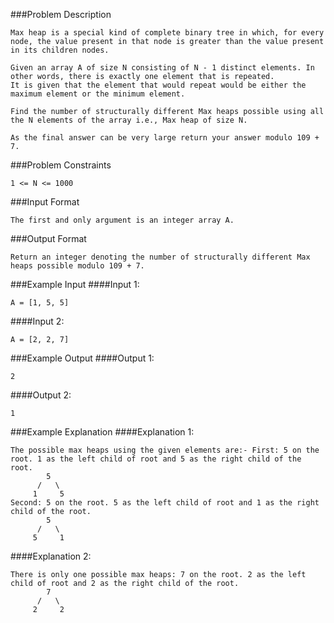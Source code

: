 ###Problem Description
```
Max heap is a special kind of complete binary tree in which, for every node, the value present in that node is greater than the value present in its children nodes.

Given an array A of size N consisting of N - 1 distinct elements. In other words, there is exactly one element that is repeated.
It is given that the element that would repeat would be either the maximum element or the minimum element.

Find the number of structurally different Max heaps possible using all the N elements of the array i.e., Max heap of size N.

As the final answer can be very large return your answer modulo 109 + 7.
```


###Problem Constraints
```
1 <= N <= 1000
```



###Input Format
```
The first and only argument is an integer array A.
```



###Output Format
```
Return an integer denoting the number of structurally different Max heaps possible modulo 109 + 7.
```


###Example Input
####Input 1:

```
A = [1, 5, 5]
```
####Input 2:

```
A = [2, 2, 7]
```


###Example Output
####Output 1:

```
2
```
####Output 2:

```
1
```


###Example Explanation
####Explanation 1:

```
The possible max heaps using the given elements are:- First: 5 on the root. 1 as the left child of root and 5 as the right child of the root.   
        5
      /   \
     1     5
Second: 5 on the root. 5 as the left child of root and 1 as the right child of the root.
        5
      /   \
     5     1            

```
####Explanation 2:

```
There is only one possible max heaps: 7 on the root. 2 as the left child of root and 2 as the right child of the root.   
        7
      /   \
     2     2
```